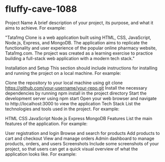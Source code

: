 # fluffy-cave-1088
Project Name
A brief description of your project, its purpose, and what it aims to achieve. For example:

"Tata1mg Clone is a web application built using HTML, CSS, JavaScript, Node.js, Express, and MongoDB. The application aims to replicate the functionality and user experience of the popular online pharmacy website, Tata1mg.com. The project was created as a learning exercise to practice building a full-stack web application with a modern tech stack."

Installation and Setup
This section should include instructions for installing and running the project on a local machine. For example:

Clone the repository to your local machine using git clone https://github.com/your-username/your-repo.git
Install the necessary dependencies by running npm install in the project directory
Start the development server using npm start
Open your web browser and navigate to http://localhost:3000 to view the application
Tech Stack
List the technologies and tools used in the project. For example:

HTML
CSS
JavaScript
Node.js
Express
MongoDB
Features
List the main features of the application. For example:

User registration and login
Browse and search for products
Add products to cart and checkout
View and manage orders
Admin dashboard to manage products, orders, and users
Screenshots
Include some screenshots of your project, so that users can get a quick visual overview of what the application looks like. For example:

